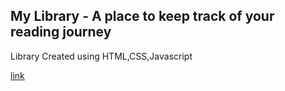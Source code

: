 ## My Library - A place to keep track of your reading journey

Library Created using HTML,CSS,Javascript

[link](https://saiamirthesh.github.io/MyLibrary/)
